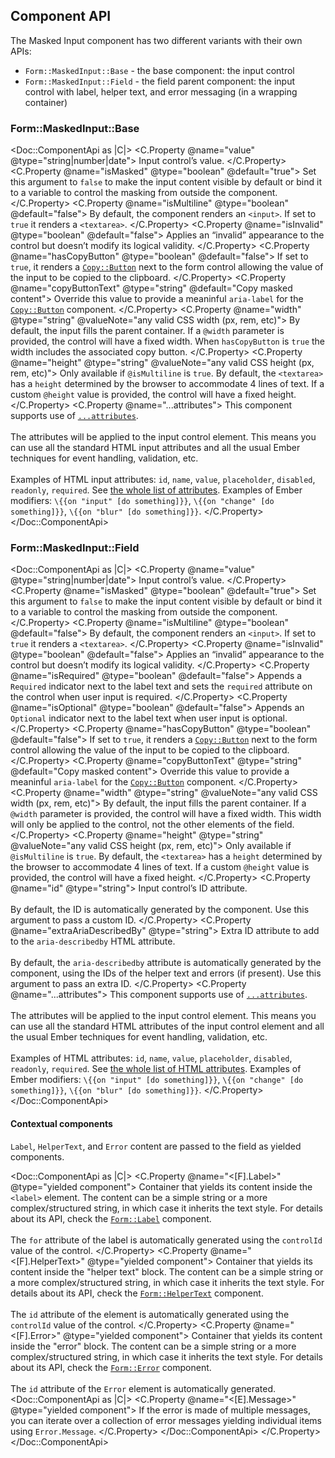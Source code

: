 ## Component API

The Masked Input component has two different variants with their own APIs:

- `Form::MaskedInput::Base` - the base component: the input control
- `Form::MaskedInput::Field` - the field parent component: the input control with label, helper text, and error messaging (in a wrapping container)

### Form::MaskedInput::Base

<Doc::ComponentApi as |C|>
  <C.Property @name="value" @type="string|number|date">
    Input control’s value.
  </C.Property>
  <C.Property @name="isMasked" @type="boolean" @default="true">
    Set this argument to `false` to make the input content visible by default or bind it to a variable to control the masking from outside the component.
  </C.Property>
  <C.Property @name="isMultiline" @type="boolean" @default="false">
    By default, the component renders an `<input>`. If set to `true` it renders a `<textarea>`.
  </C.Property>
  <C.Property @name="isInvalid" @type="boolean" @default="false">
    Applies an “invalid” appearance to the control but doesn’t modify its logical validity.
  </C.Property>
  <C.Property @name="hasCopyButton" @type="boolean" @default="false">
    If set to `true`, it renders a [`Copy::Button`](/components/copy/button) next to the form control allowing the value of the input to be copied to the clipboard.
  </C.Property>
  <C.Property @name="copyButtonText" @type="string" @default="Copy masked content">
    Override this value to provide a meaninful `aria-label` for the [`Copy::Button`](/components/copy/button) component.
  </C.Property>
  <C.Property @name="width" @type="string" @valueNote="any valid CSS width (px, rem, etc)">
    By default, the input fills the parent container. If a `@width` parameter is provided, the control will have a fixed width. When `hasCopyButton` is `true` the width includes the associated copy button.
  </C.Property>
  <C.Property @name="height" @type="string" @valueNote="any valid CSS height (px, rem, etc)">
    Only available if `@isMultiline` is `true`. By default, the `<textarea>` has a `height` determined by the browser to accommodate 4 lines of text. If a custom `@height` value is provided, the control will have a fixed height.
  </C.Property>
  <C.Property @name="...attributes">
    This component supports use of [`...attributes`](https://guides.emberjs.com/release/in-depth-topics/patterns-for-components/#toc_attribute-ordering).
    <br/><br/>
    The attributes will be applied to the input control element. This means you can use all the standard HTML input attributes and all the usual Ember techniques for event handling, validation, etc.
    <br/><br/>
    Examples of HTML input attributes: `id`, `name`, `value`, `placeholder`, `disabled`, `readonly`, `required`. See [the whole list of attributes](https://developer.mozilla.org/en-US/docs/Web/HTML/Element/input#attributes). Examples of Ember modifiers: `\{{on "input" [do something]}}`, `\{{on "change" [do something]}}`, `\{{on "blur" [do something]}}`.
  </C.Property>
</Doc::ComponentApi>

### Form::MaskedInput::Field

<Doc::ComponentApi as |C|>
  <C.Property @name="value" @type="string|number|date">
    Input control’s value.
  </C.Property>
  <C.Property @name="isMasked" @type="boolean" @default="true">
    Set this argument to `false` to make the input content visible by default or bind it to a variable to control the masking from outside the component.
  </C.Property>
  <C.Property @name="isMultiline" @type="boolean" @default="false">
    By default, the component renders an `<input>`. If set to `true` it renders a `<textarea>`.
  </C.Property>
  <C.Property @name="isInvalid" @type="boolean" @default="false">
    Applies an “invalid” appearance to the control but doesn’t modify its logical validity.
  </C.Property>
  <C.Property @name="isRequired" @type="boolean" @default="false">
    Appends a `Required` indicator next to the label text and sets the `required` attribute on the control when user input is required.
  </C.Property>
  <C.Property @name="isOptional" @type="boolean" @default="false">
    Appends an `Optional` indicator next to the label text when user input is optional.
  </C.Property>
  <C.Property @name="hasCopyButton" @type="boolean" @default="false">
    If set to `true`, it renders a [`Copy::Button`](/components/copy/button) next to the form control allowing the value of the input to be copied to the clipboard.
  </C.Property>
  <C.Property @name="copyButtonText" @type="string" @default="Copy masked content">
    Override this value to provide a meaninful `aria-label` for the [`Copy::Button`](/components/copy/button) component.
  </C.Property>
  <C.Property @name="width" @type="string" @valueNote="any valid CSS width (px, rem, etc)">
    By default, the input fills the parent container. If a `@width` parameter is provided, the control will have a fixed width. This width will only be applied to the control, not the other elements of the field.
  </C.Property>
  <C.Property @name="height" @type="string" @valueNote="any valid CSS height (px, rem, etc)">
    Only available if `@isMultiline` is `true`. By default, the `<textarea>` has a `height` determined by the browser to accommodate 4 lines of text. If a custom `@height` value is provided, the control will have a fixed height.
  </C.Property>
  <C.Property @name="id" @type="string">
    Input control’s ID attribute.
    <br/><br/>
    By default, the ID is automatically generated by the component. Use this argument to pass a custom ID.
  </C.Property>
  <C.Property @name="extraAriaDescribedBy" @type="string">
    Extra ID attribute to add to the `aria-describedby` HTML attribute.
    <br/><br/>
    By default, the `aria-describedby` attribute is automatically generated by the component, using the IDs of the helper text and errors (if present). Use this argument to pass an extra ID.
  </C.Property>
  <C.Property @name="...attributes">
    This component supports use of [`...attributes`](https://guides.emberjs.com/release/in-depth-topics/patterns-for-components/#toc_attribute-ordering).
    <br/><br/>
    The attributes will be applied to the input control element. This means you can use all the standard HTML attributes of the input control element and all the usual Ember techniques for event handling, validation, etc.
    <br/><br/>
    Examples of HTML attributes: `id`, `name`, `value`, `placeholder`, `disabled`, `readonly`, `required`. See [the whole list of HTML attributes](https://developer.mozilla.org/en-US/docs/Web/HTML/Element/input#attributes). Examples of Ember modifiers: `\{{on "input" [do something]}}`, `\{{on "change" [do something]}}`, `\{{on "blur" [do something]}}`.
  </C.Property>
</Doc::ComponentApi>

#### Contextual components

`Label`, `HelperText`, and `Error` content are passed to the field as yielded components.

<Doc::ComponentApi as |C|>
  <C.Property @name="<[F].Label>" @type="yielded component">
    Container that yields its content inside the `<label>` element. The content can be a simple string or a more complex/structured string, in which case it inherits the text style. For details about its API, check the [`Form::Label`](/components/form/primitives) component.
    <br/><br/>
    The `for` attribute of the label is automatically generated using the `controlId` value of the control.
  </C.Property>
  <C.Property @name="<[F].HelperText>" @type="yielded component">
    Container that yields its content inside the "helper text" block. The content can be a simple string or a more complex/structured string, in which case it inherits the text style. For details about its API, check the [`Form::HelperText`](/components/form/primitives) component.
    <br/><br/>
    The `id` attribute of the element is automatically generated using the `controlId` value of the control.
  </C.Property>
  <C.Property @name="<[F].Error>" @type="yielded component">
    Container that yields its content inside the "error" block. The content can be a simple string or a more complex/structured string, in which case it inherits the text style. For details about its API, check the [`Form::Error`](/components/form/primitives) component.
    <br/><br/>
    The `id` attribute of the `Error` element is automatically generated.
    <Doc::ComponentApi as |C|>
      <C.Property @name="<[E].Message>" @type="yielded component">
        If the error is made of multiple messages, you can iterate over a collection of error messages yielding individual items using `Error.Message`.
      </C.Property>
    </Doc::ComponentApi>
  </C.Property>
</Doc::ComponentApi>
